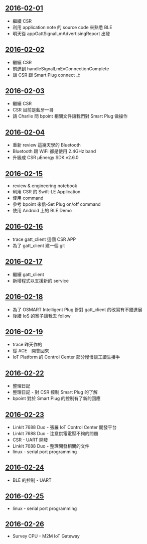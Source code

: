 


[2016-02-01](https://github.com/silenceuncrio/diary/wiki/20160201_jeffrey)
---
- 繼續 CSR
- 利用 application note 的 source code 來熟悉 BLE
- 明天從 appGattSignalLmAdvertisingReport 出發

[2016-02-02](https://github.com/silenceuncrio/diary/wiki/20160202_jeffrey)
---
- 繼續 CSR
- 前進到 handleSignalLmEvConnectionComplete
- 讓 CSR 跟 Smart Plug connect 上


[2016-02-03](https://github.com/silenceuncrio/diary/wiki/20160203_jeffrey)
---
- 繼續 CSR
- CSR 目前是藍牙一哥
- 請 Charlie 問 bpoint 相關文件讓我們對 Smart Plug 做操作

[2016-02-04](https://github.com/silenceuncrio/diary/wiki/20160204_jeffrey)
---
- 重新 review 這幾天學的 Bluetooth
- Bluetooth 跟 WiFi 都是使用 2.4GHz band
- 升級成 CSR µEnergy SDK v2.6.0

[2016-02-15](https://github.com/silenceuncrio/diary/wiki/20160215_jeffrey)
---
- review & engineering notebook
- 利用 CSR 的 Swift-LE Application
- 使用 command
- 參考 bpoint 來信-Set Plug on/off command
- 使用 Android 上的 BLE Demo

[2016-02-16](https://github.com/silenceuncrio/diary/wiki/20160216_jeffrey)
---
- trace gatt_client 這個 CSR APP
- 為了 gatt_client 建一個 git

[2016-02-17](https://github.com/silenceuncrio/diary/wiki/20160217_jeffrey)
---
- 繼續 gatt_client
- 新增程式以支援新的 service

[2016-02-18](https://github.com/silenceuncrio/diary/wiki/20160218_jeffrey)
---
- 為了 OSMART Intelligent Plug 針對 gatt_client 的改寫有不錯進展
- 後續 IoS 的案子讓我去 follow

[2016-02-19](https://github.com/silenceuncrio/diary/wiki/20160219_jeffrey)
---
- trace 昨天作的
- 從 ACE　開會回來
- IoT Platform 的 Control Center 部分慢慢讓工讀生接手

[2016-02-22](https://github.com/silenceuncrio/diary/wiki/20160222_jeffrey)
---
- 整理日記
- 整理日記 - 對 CSR 控制 Smart Plug 的了解
- bpoint 對於 Smart Plug 的控制有了新的回應

[2016-02-23](https://github.com/silenceuncrio/diary/wiki/20160223_jeffrey)
---
- LinkIt 7688 Duo - 張羅 IoT Control Center 開發平台
- LinkIt 7688 Duo - 注意供電電壓不夠的問題
- CSR - UART 開發
- LinkIt 7688 Duo - 整理開發相關的文件
- linux - serial port programming

[2016-02-24](https://github.com/silenceuncrio/diary/wiki/20160224_jeffrey)
---
- BLE 的控制 - UART

[2016-02-25](https://github.com/silenceuncrio/diary/wiki/20160225_jeffrey)
---
- linux - serial port programming

[2016-02-26](https://github.com/silenceuncrio/diary/wiki/20160226_jeffrey)
---
- Survey CPU - M2M IoT Gateway




